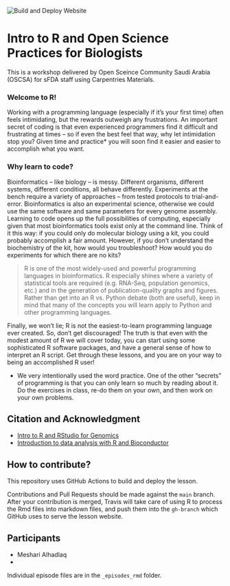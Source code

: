 ![Build and Deploy Website](https://github.com/datacarpentry/genomics-r-intro/workflows/Build%20and%20Deploy%20Website/badge.svg)

# Intro to R and Open Science Practices for Biologists

This is a workshop delivered by Open Sceince Community Saudi Arabia (OSCSA) for sFDA staff using Carpentries Materials.

### Welcome to R! 

Working with a programming language (especially if it’s your first time) often feels intimidating, but the rewards outweigh any frustrations. An important secret of coding is that even experienced programmers find it difficult and frustrating at times – so if even the best feel that way, why let intimidation stop you? Given time and practice* you will soon find it easier and easier to accomplish what you want.

### Why learn to code? 
Bioinformatics – like biology – is messy. Different organisms, different systems, different conditions, all behave differently. Experiments at the bench require a variety of approaches – from tested protocols to trial-and-error. Bioinformatics is also an experimental science, otherwise we could use the same software and same parameters for every genome assembly. Learning to code opens up the full possibilities of computing, especially given that most bioinformatics tools exist only at the command line. Think of it this way: if you could only do molecular biology using a kit, you could probably accomplish a fair amount. However, if you don’t understand the biochemistry of the kit, how would you troubleshoot? How would you do experiments for which there are no kits?

> R is one of the most widely-used and powerful programming languages in bioinformatics. R especially shines where a variety of statistical tools are required (e.g. RNA-Seq, population genomics, etc.) and in the generation of publication-quality graphs and figures. Rather than get into an R vs. Python debate (both are useful), keep in mind that many of the concepts you will learn apply to Python and other programming languages.

Finally, we won’t lie; R is not the easiest-to-learn programming language ever created. So, don’t get discouraged! The truth is that even with the modest amount of R we will cover today, you can start using some sophisticated R software packages, and have a general sense of how to interpret an R script. Get through these lessons, and you are on your way to being an accomplished R user!

* We very intentionally used the word practice. One of the other “secrets” of programming is that you can only learn so much by reading about it. Do the exercises in class, re-do them on your own, and then work on your own problems.


## Citation and Acknowledgment

- [Intro to R and RStudio for Genomics](https://datacarpentry.org/genomics-r-intro/)
- [Introduction to data analysis with R and Bioconductor](https://saskiafreytag.github.io/biocommons-r-intro/)

## How to contribute?

This repository uses GitHub Actions to build and deploy the lesson.

Contributions and Pull Requests should be made against the `main` branch. After your contribution is merged, Travis will take care of using R to process the Rmd files into markdown files, and push them into the `gh-branch` which GitHub uses to serve the lesson website.

## Participants

- Meshari Alhadlaq
- 


Individual episode files are in the `_episodes_rmd` folder.
